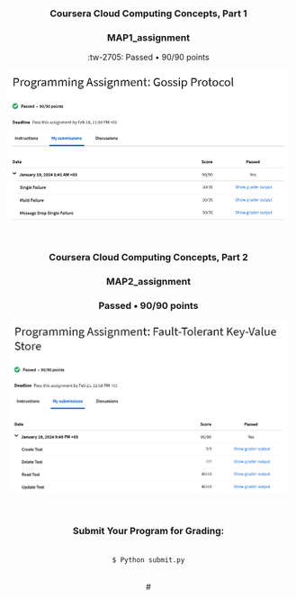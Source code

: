 
<div align="center"><div>

###  Coursera Cloud Computing Concepts, Part 1 
### MAP1_assignment
 :tw-2705: Passed  •  90/90 points
<div align="center">
<img align="center" width="500" src="images/map1.png">
  <div>
<br>
    
#

###  Coursera Cloud Computing Concepts, Part 2 
### MAP2_assignment
### Passed  •  90/90 points

<div align="center">
<img align="center" width="500" src="images/map2.png">
<div>
<br>

#

### Submit Your Program for Grading:

```bat

$ Python submit.py

```
<br>
#
<br>
